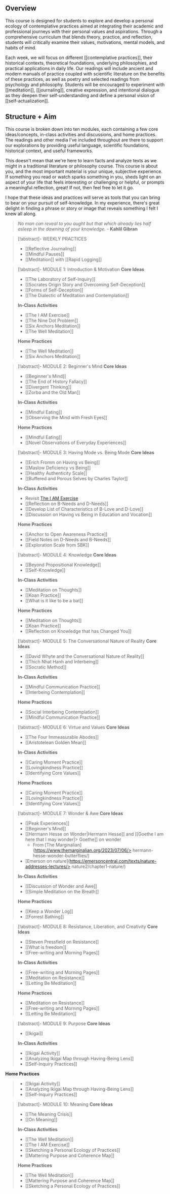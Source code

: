 
## Overview

This course is designed for students to explore and develop a personal ecology of contemplative practices aimed at integrating their academic and professional journeys with their personal values and aspirations. Through a comprehensive curriculum that blends theory, practice, and reflection, students will critically examine their values, motivations, mental models, and habits of mind. 

Each week, we will focus on different [[contemplative practices]], their historical contexts, theoretical foundations, underlying philosophies, and practical applications in daily life. Our readings will include ancient and modern manuals of practice coupled with scientific literature on the benefits of these practices, as well as poetry and selected readings from psychology and philosophy. Students will be encouraged to experiment with [[meditation]], [[journaling]], creative expression, and intentional dialogue as they deepen their self-understanding and define a personal vision of [[self-actualization]].

## Structure + Aim
This course is broken down into ten modules, each containing a few core ideas/concepts, in-class activities and discussions, and home practices. The readings and other media I've included throughout are there to support our explorations by providing useful language, scientific foundations, historical context, and useful frameworks. 

This doesn't mean that we're here to learn facts and analyze texts as we might in a traditional literature or philosophy course. This course is about you, and the most important material is your unique, subjective experience. If something you read or watch sparks something in you, sheds light on an aspect of your life that feels interesting or challenging or helpful, or prompts a meaningful reflection, great! If not, then feel free to let it go. 

I hope that these ideas and practices will serve as tools that you can bring to bear on your pursuit of self-knowledge. In my experience, there's great delight in finding a phrase or story or image that reveals something I felt I knew all along. 

> *No man can reveal to you aught but that which already lies half asleep in the dawning of your knowledge.* - **Kahlil Gibran**


> [!abstract]- WEEKLY PRACTICES
> - [[Reflective Journaling]] 
> - [[Mindful Pauses]]
> - [[Meditation]] with [[Rapid Logging]] 

> [!abstract]- MODULE 1: Introduction & Motivation
> **Core Ideas**  
> - [[The Laboratory of Self-Inquiry]]  
> - [[Socrates Origin Story and Overcoming Self-Deception]] 
> - [[Forms of Self-Deception]] 
> - [[The Dialectic of Meditation and Contemplation]]
> 
> **In-Class Activities**
> - [[The I AM Exercise]] 
> - [[The Nine Dot Problem]]  
> - [[Six Anchors Meditation]]
> - [[The Well Meditation]] 
> 
> **Home Practices**
> - [[The Well Meditation]]
> - [[Six Anchors Meditation]]

> [!abstract]- MODULE 2: Beginner's Mind
> **Core Ideas**
> - [[Beginner's Mind]] 
> - [[The End of History Fallacy]]  
> - [[Divergent Thinking]]  
> - [[Zorba and the Old Man]]  
> 
> **In-Class Activities**
> - [[Mindful Eating]]  
> - [[Observing the Mind with Fresh Eyes]]  
> 
> **Home Practices**
> - [[Mindful Eating]] 
> - [[Novel Observations of Everyday Experiences]] 
 
> [!abstract]- MODULE 3: Having Mode vs. Being Mode
>  **Core Ideas** 
> - [[Erich Fromm on Having vs Being]]  
> - [[Maslow Deficiency vs Being]]  
> - [[Healthy Authenticity Scale]]  
> - [[Buffered and Porous Selves by Charles Taylor]] 
> 
> **In-Class Activities**
> - Revisit [The I AM Exercise](The%20I%20AM%20Exercise.md)  
> - [[Reflection on B-Needs and D-Needs]]  
> - [[Develop List of Characteristics of B-Love and D-Love]]  
> - [[Discussion on Having vs Being in Education and Vocation]]  
> 
> **Home Practices**
> - [[Anchor to Open Awareness Practice]]  
> - [[Field Notes on D-Needs and B-Needs]]  
> - [[Exploration Scale from SBK]]

> [!abstract]- MODULE 4: Knowledge
>  **Core Ideas**
> - [[Beyond Propositional Knowledge]]
> - [[Self-Knowledge]] 
> 
> **In-Class Activities**
> - [[Meditation on Thoughts]] 
> - [[Koan Practice]] 
> - [[What is it like to be a bat]]  
> 
> **Home Practices**
> - [[Meditation on Thoughts]] 
> - [[Koan Practice]] 
> - [[Reflection on Knowledge that has Changed You]] 

> [!abstract]- MODULE 5: The Conversational Nature of Reality
>  **Core Ideas**
> - [[David Whyte and the Conversational Nature of Reality]] 
> - [[Thich Nhat Hanh and Interbeing]] 
> - [[Socratic Method]] 
> 
> **In-Class Activities**
> - [[Mindful Communication Practice]]
> - [[Interbeing Contemplation]] 
> 
> **Home Practices**
> - [[Social Interbeing Contemplation]] 
> - [[Mindful Communication Practice]]

> [!abstract]- MODULE 6: Virtue and Values
>  **Core Ideas** 
> - [[The Four Immeasurable Abodes]] 
> - [[Aristotelean Golden Mean]] 
> 
> **In-Class Activities**
> - [[Caring Moment Practice]]
> - [[Lovingkindness Practice]]
> - [[Identifying Core Values]] 
> 
> **Home Practices**
> - [[Caring Moment Practice]]
> - [[Lovingkindness Practice]]
> - [[Identifying Core Values]] 

> [!abstract]- MODULE 7: Wonder & Awe
>  **Core Ideas**
> - [[Peak Experiences]] 
> - [[Beginner's Mind]] 
> - [[Hermann Hesse on Wonder|Hermann Hesse]] and [[Goethe I am here that I may wonder|> Goethe]] on wonder
> 	- From [The Marginalian](https://www.themarginalian.org/2023/07/06/> hermann-hesse-wonder-butterflies/) 
> - [Emerson on nature](https://emersoncentral.com/texts/nature-addresses-lectures/> nature2/chapter1-nature/) 
> 
> **In-Class Activities**
> - [[Discussion of Wonder and Awe]] 
> - [[Simple Meditation on the Breath]] 
> 
> **Home Practices**
> - [[Keep a Wonder Log]] 
> - [[Forrest Bathing]] 

> [!abstract]- MODULE 8: Resistance, Liberation, and Creativity
>  **Core Ideas**
> - [[Steven Pressfield on Resistance]] 
> - [[What is freedom]]
> - [[Free-writing and Morning Pages]]
> 
> **In-Class Activities**
> - [[Free-writing and Morning Pages]]
> - [[Meditation on Resistance]]
> - [[Letting Be Meditation]] 
> 
> **Home Practices**
> - [[Meditation on Resistance]]
> - [[Free-writing and Morning Pages]]
> - [[Letting Be Meditation]] 

> [!abstract]- MODULE 9: Purpose
>  **Core Ideas**
> - [[Ikigai]] 
> 
> **In-Class Activities**
> - [[Ikigai Activity]] 
> - [[Analyzing Ikigai Map through Having-Being Lens]] 
> - [[Self-Inquiry Practices]] 
> 
  **Home Practices**
> - [[Ikigai Activity]] 
> - [[Analyzing Ikigai Map through Having-Being Lens]] 
> - [[Self-Inquiry Practices]] 

> [!abstract]- MODULE 10: Meaning
>  **Core Ideas**
> - [[The Meaning Crisis]] 
> - [[On Meaning]] 
> 
> **In-Class Activities**
> - [[The Well Meditation]]
> - [[The I AM Exercise]]
> - [[Sketching a Personal Ecology of Practices]] 
> - [[Mattering Purpose and Coherence Map]]  
> 
> **Home Practices**
> - [[The Well Meditation]]
> - [[Mattering Purpose and Coherence Map]]  
> - [[Sketching a Personal Ecology of Practices]]




